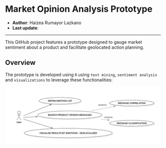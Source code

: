# Market Opinion Analysis Prototype

-   **Author**: Haizea Rumayor Lazkano
-   **Last update**:

------------------------------------------------------------------------

This GitHub project features a prototype designed to gauge market sentiment about a product and facilitate geolocated action planning.

## Overview

The prototype is developed using `R` using `text mining`, `sentiment analysis` and `visualizations` to leverage these functionalities:

![Use-case-diagram](./img/use_cases.png)
